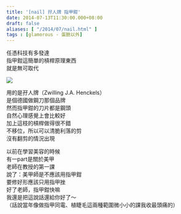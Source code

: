 ```yaml
---
title: '[nail] 孖人牌 指甲鉗'
date: 2014-07-13T11:30:00.000+08:00
draft: false
aliases: [ "/2014/07/nail.html" ]
tags : [glamorous - 蛋臉以外]
---
```


任憑科技有多發達  
指甲鉗這簡單的槓桿原理東西  
就是無可取代  

[![](https://2.bp.blogspot.com/-imDyyLyl_EM/XEM7PCmi_qI/AAAAAAAAF7g/MUGG_NiScRIFuNh0sx9mm1K-r4fSp3f3QCLcBGAs/s640/14609207856_fa26855ef2_z.jpg)](https://2.bp.blogspot.com/-imDyyLyl_EM/XEM7PCmi_qI/AAAAAAAAF7g/MUGG_NiScRIFuNh0sx9mm1K-r4fSp3f3QCLcBGAs/s1600/14609207856_fa26855ef2_z.jpg)

用的是孖人牌（Zwilling J.A. Henckels）  
是個德國做鋼刀那個品牌  
然而指甲鉗的刀片都是鋼頭  
自然心理感覺上會比較好  
加上這枝的槓桿做得很不錯  
不移位，所以可以清脆利落的剪  
沒有翻剪的情況出現  
  
以前在學習美容的時候  
有一part是關於美甲  
老師在教授的第一課  
說了：美甲師是不應該用指甲鉗  
要修好形應該只用指甲挫  
好了老師，指甲鉗快嘛  
我還是把這說話還給你好了～  
（話說當年像做指甲同電、植睫毛這兩種範圍微小小的課我收最頭痛的）